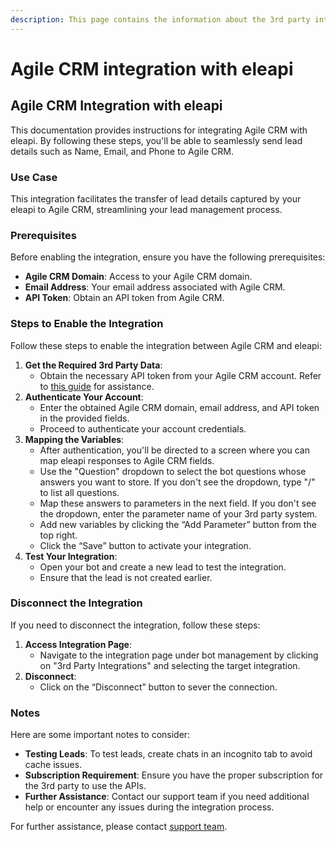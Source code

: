 ```yaml
---
description: This page contains the information about the 3rd party integrations.
---
```


# Agile CRM integration with eleapi

## Agile CRM Integration with eleapi

This documentation provides instructions for integrating Agile CRM with eleapi. By following these steps, you'll be able to seamlessly send lead details such as Name, Email, and Phone to Agile CRM.

### Use Case

This integration facilitates the transfer of lead details captured by your eleapi to Agile CRM, streamlining your lead management process.

### Prerequisites

Before enabling the integration, ensure you have the following prerequisites:

* **Agile CRM Domain**: Access to your Agile CRM domain.
* **Email Address**: Your email address associated with Agile CRM.
* **API Token**: Obtain an API token from Agile CRM.

### Steps to Enable the Integration

Follow these steps to enable the integration between Agile CRM and eleapi:

1. **Get the Required 3rd Party Data**:
   * Obtain the necessary API token from your Agile CRM account. Refer to [this guide](https://www.findmycrm.com/faq/crm-migration-faqs/where-do-i-find-my-agile-crm-rest-api-key) for assistance.
2. **Authenticate Your Account**:
   * Enter the obtained Agile CRM domain, email address, and API token in the provided fields.
   * Proceed to authenticate your account credentials.
3. **Mapping the Variables**:
   * After authentication, you'll be directed to a screen where you can map eleapi responses to Agile CRM fields.
   * Use the "Question" dropdown to select the bot questions whose answers you want to store. If you don't see the dropdown, type "/" to list all questions.
   * Map these answers to parameters in the next field. If you don't see the dropdown, enter the parameter name of your 3rd party system.
   * Add new variables by clicking the “Add Parameter” button from the top right.
   * Click the “Save” button to activate your integration.
4. **Test Your Integration**:
   * Open your bot and create a new lead to test the integration.
   * Ensure that the lead is not created earlier.

### Disconnect the Integration

If you need to disconnect the integration, follow these steps:

1. **Access Integration Page**:
   * Navigate to the integration page under bot management by clicking on "3rd Party Integrations" and selecting the target integration.
2. **Disconnect**:
   * Click on the “Disconnect” button to sever the connection.

### Notes

Here are some important notes to consider:

* **Testing Leads**: To test leads, create chats in an incognito tab to avoid cache issues.
* **Subscription Requirement**: Ensure you have the proper subscription for the 3rd party to use the APIs.
* **Further Assistance**: Contact our support team if you need additional help or encounter any issues during the integration process.

For further assistance, please contact [support team](mailto:eleapisdeveloper@gmail.com).

